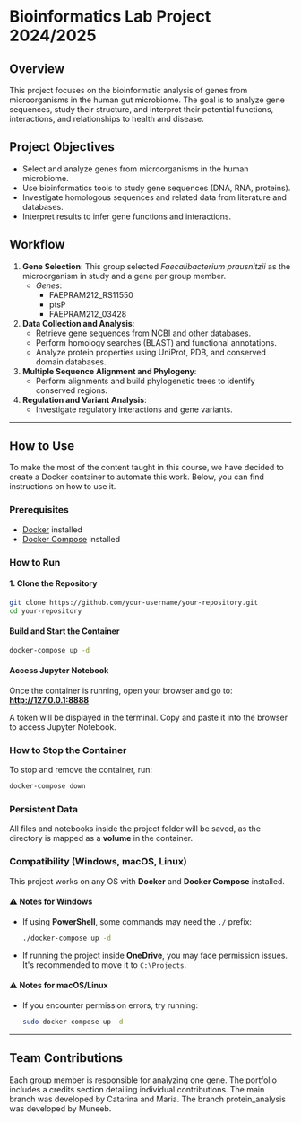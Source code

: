 # Bioinformatics Lab Project 2024/2025

## Overview

This project focuses on the bioinformatic analysis of genes from microorganisms in the human gut microbiome. The goal is to analyze gene sequences, study their structure, and interpret their potential functions, interactions, and relationships to health and disease.

## Project Objectives

- Select and analyze genes from microorganisms in the human microbiome.
- Use bioinformatics tools to study gene sequences (DNA, RNA, proteins).
- Investigate homologous sequences and related data from literature and databases.
- Interpret results to infer gene functions and interactions.

## Workflow

1. **Gene Selection**: This group selected *Faecalibacterium prausnitzii* as the microorganism in study and a gene per group member.
   - *Genes*:
     - FAEPRAM212_RS11550
     - ptsP
     - FAEPRAM212_03428
2. **Data Collection and Analysis**:
   - Retrieve gene sequences from NCBI and other databases.
   - Perform homology searches (BLAST) and functional annotations.
   - Analyze protein properties using UniProt, PDB, and conserved domain databases.
3. **Multiple Sequence Alignment and Phylogeny**:
   - Perform alignments and build phylogenetic trees to identify conserved regions.
4. **Regulation and Variant Analysis**:
   - Investigate regulatory interactions and gene variants.

---  
## How to Use
To make the most of the content taught in this course, we have decided to create a Docker container to automate this work. Below, you can find instructions on how to use it.

### Prerequisites  

- [Docker](https://www.docker.com/get-started) installed  
- [Docker Compose](https://docs.docker.com/compose/install/) installed  

### How to Run  

#### 1. Clone the Repository  
```sh
git clone https://github.com/your-username/your-repository.git
cd your-repository
```

####  Build and Start the Container  
```sh
docker-compose up -d
```

####  Access Jupyter Notebook  
Once the container is running, open your browser and go to:  
**http://127.0.0.1:8888**  

A token will be displayed in the terminal. Copy and paste it into the browser to access Jupyter Notebook.

### How to Stop the Container  
To stop and remove the container, run:  
```sh
docker-compose down
```

### Persistent Data  
All files and notebooks inside the project folder will be saved, as the directory is mapped as a **volume** in the container.

### Compatibility (Windows, macOS, Linux)  
This project works on any OS with **Docker** and **Docker Compose** installed.

#### ⚠️ Notes for Windows  
- If using **PowerShell**, some commands may need the `./` prefix:
  ```sh
  ./docker-compose up -d
  ```
- If running the project inside **OneDrive**, you may face permission issues. It's recommended to move it to `C:\Projects`.

#### ⚠️ Notes for macOS/Linux  
- If you encounter permission errors, try running:
  ```sh
  sudo docker-compose up -d
  ```

---

## Team Contributions

Each group member is responsible for analyzing one gene. The portfolio includes a credits section detailing individual contributions. The main branch was developed by Catarina and Maria. The branch protein_analysis was developed by Muneeb.

